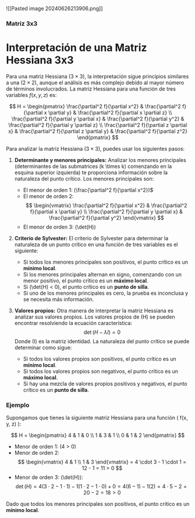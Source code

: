 

![[Pasted image 20240626213906.png]]


### Matriz 3x3

# Interpretación de una Matriz Hessiana 3x3

Para una matriz Hessiana $(3 \times 3)$, la interpretación sigue principios similares a una $(2 \times 2)$, aunque el análisis es más complejo debido al mayor número de términos involucrados. La matriz Hessiana para una función de tres variables $f(x, y, z)$ es:

$$
H = \begin{pmatrix}
\frac{\partial^2 f}{\partial x^2} & \frac{\partial^2 f}{\partial x \partial y} & \frac{\partial^2 f}{\partial x \partial z} \\
\frac{\partial^2 f}{\partial y \partial x} & \frac{\partial^2 f}{\partial y^2} & \frac{\partial^2 f}{\partial y \partial z} \\
\frac{\partial^2 f}{\partial z \partial x} & \frac{\partial^2 f}{\partial z \partial y} & \frac{\partial^2 f}{\partial z^2}
\end{pmatrix}
$$

Para analizar la matriz Hessiana $(3 \times 3)$, puedes usar los siguientes pasos:

1. **Determinante y menores principales:**
   Analizar los menores principales (determinantes de las submatrices \(k \times k\) comenzando en la esquina superior izquierda) te proporciona información sobre la naturaleza del punto crítico. Los menores principales son:
   - El menor de orden 1: \(\frac{\partial^2 f}{\partial x^2})$
   - El menor de orden 2:
     $$
     \begin{vmatrix}
     \frac{\partial^2 f}{\partial x^2} & \frac{\partial^2 f}{\partial x \partial y} \\
     \frac{\partial^2 f}{\partial y \partial x} & \frac{\partial^2 f}{\partial y^2}
     \end{vmatrix}
     $$
   - El menor de orden 3: \(\det(H)\)

2. **Criterio de Sylvester:**
   El criterio de Sylvester para determinar la naturaleza de un punto crítico en una función de tres variables es el siguiente:
   - Si todos los menores principales son positivos, el punto crítico es un **mínimo local**.
   - Si los menores principales alternan en signo, comenzando con un menor positivo, el punto crítico es un **máximo local**.
   - Si \(\det(H) < 0\), el punto crítico es un **punto de silla**.
   - Si uno de los menores principales es cero, la prueba es inconclusa y se necesita más información.

3. **Valores propios:**
   Otra manera de interpretar la matriz Hessiana es analizar sus valores propios. Los valores propios de \(H\) se pueden encontrar resolviendo la ecuación característica:
   $$
   \det(H - \lambda I) = 0
   $$
   Donde \(I\) es la matriz identidad. La naturaleza del punto crítico se puede determinar como sigue:
   - Si todos los valores propios son positivos, el punto crítico es un **mínimo local**.
   - Si todos los valores propios son negativos, el punto crítico es un **máximo local**.
   - Si hay una mezcla de valores propios positivos y negativos, el punto crítico es un **punto de silla**.

### Ejemplo

Supongamos que tienes la siguiente matriz Hessiana para una función \( f(x, y, z) \):

$$
H = \begin{pmatrix}
4 & 1 & 0 \\
1 & 3 & 1 \\
0 & 1 & 2
\end{pmatrix}
$$

- Menor de orden 1: \(4 > 0\)
- Menor de orden 2:
  $$
  \begin{vmatrix}
  4 & 1 \\
  1 & 3
  \end{vmatrix} = 4 \cdot 3 - 1 \cdot 1 = 12 - 1 = 11 > 0
  $$
- Menor de orden 3: \(\det(H)\):
  $$
  \det(H) = 4(3 \cdot 2 - 1 \cdot 1) - 1(1 \cdot 2 - 1 \cdot 0) + 0 = 4(6 - 1) - 1(2) = 4 \cdot 5 - 2 = 20 - 2 = 18 > 0
  $$

Dado que todos los menores principales son positivos, el punto crítico es un **mínimo local**.
